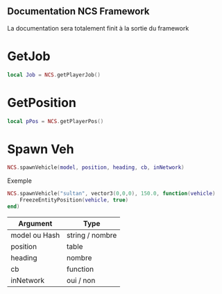 
## Documentation NCS Framework

La documentation sera totalement finit à la sortie du framework

# GetJob

```lua
local Job = NCS.getPlayerJob()
```

# GetPosition

```lua
local pPos = NCS.getPlayerPos()
```
# Spawn Veh
```lua
NCS.spawnVehicle(model, position, heading, cb, inNetwork)
```

Exemple
```lua
NCS.spawnVehicle("sultan", vector3(0,0,0), 150.0, function(vehicle)
    FreezeEntityPosition(vehicle, true)
end)
```

| Argument      | Type            |
|---------------|-----------------|
| model ou Hash | string / nombre |
| position      | table           |
| heading       | nombre          |
| cb            | function        |
| inNetwork     | oui / non       |


